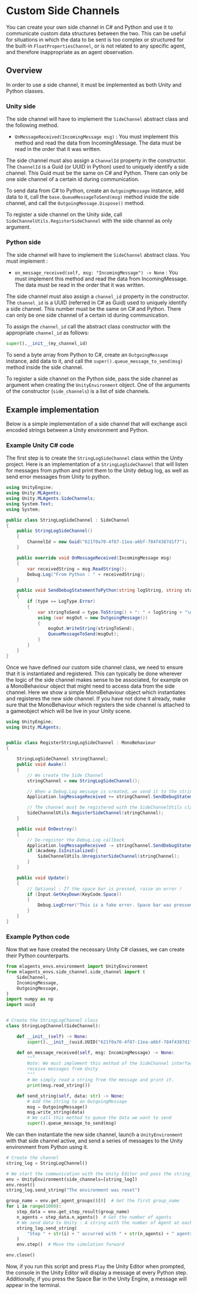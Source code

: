 # Custom Side Channels

You can create your own side channel in C# and Python and use it to communicate
custom data structures between the two. This can be useful for situations in
which the data to be sent is too complex or structured for the built-in
`FloatPropertiesChannel`, or is not related to any specific agent, and therefore
inappropriate as an agent observation.

## Overview

In order to use a side channel, it must be implemented as both Unity and Python classes.

### Unity side
The side channel will have to implement the `SideChannel` abstract class and the following method.

 * `OnMessageReceived(IncomingMessage msg)` : You must implement this method and read the data from IncomingMessage.
  The data must be read in the order that it was written.

The side channel must also assign a `ChannelId` property in the constructor. The `ChannelId` is a Guid
(or UUID in Python) used to uniquely identify a side channel. This Guid must be the same on C# and Python.
There can only be one side channel of a certain id during communication.

To send data from C# to Python, create an `OutgoingMessage` instance, add data to it, call the
`base.QueueMessageToSend(msg)` method inside the side channel, and call the
`OutgoingMessage.Dispose()` method.

To register a side channel on the Unity side, call `SideChannelUtils.RegisterSideChannel` with the side channel
as only argument.

### Python side
The side channel will have to implement the `SideChannel` abstract class. You must implement :

 * `on_message_received(self, msg: "IncomingMessage") -> None` : You must implement this method and read the data
  from IncomingMessage. The data must be read in the order that it was written.

The side channel must also assign a `channel_id` property in the constructor. The `channel_id` is a UUID
(referred in C# as Guid) used to uniquely identify a side channel. This number must be the same on C# and
Python. There can only be one side channel of a certain id during communication.

To assign the `channel_id` call the abstract class constructor with the appropriate `channel_id` as follows:

```python
super().__init__(my_channel_id)
```

To send a byte array from Python to C#, create an `OutgoingMessage` instance, add data to it, and call the
 `super().queue_message_to_send(msg)` method inside the side channel.

To register a side channel on the Python side, pass the side channel as argument when creating the
`UnityEnvironment` object. One of the arguments of the constructor (`side_channels`) is a list of side channels.

## Example implementation

Below is a simple implementation of a side channel that will exchange ascii encoded
strings between a Unity environment and Python.

### Example Unity C# code

The first step is to create the `StringLogSideChannel` class within the Unity project.
Here is an implementation of a `StringLogSideChannel` that will listen for messages
from python and print them to the Unity debug log, as well as send error messages
from Unity to python.

```csharp
using UnityEngine;
using Unity.MLAgents;
using Unity.MLAgents.SideChannels;
using System.Text;
using System;

public class StringLogSideChannel : SideChannel
{
    public StringLogSideChannel()
    {
        ChannelId = new Guid("621f0a70-4f87-11ea-a6bf-784f4387d1f7");
    }

    public override void OnMessageReceived(IncomingMessage msg)
    {
        var receivedString = msg.ReadString();
        Debug.Log("From Python : " + receivedString);
    }

    public void SendDebugStatementToPython(string logString, string stackTrace, LogType type)
    {
        if (type == LogType.Error)
        {
            var stringToSend = type.ToString() + ": " + logString + "\n" + stackTrace;
            using (var msgOut = new OutgoingMessage())
            {
                msgOut.WriteString(stringToSend);
                QueueMessageToSend(msgOut);
            }
        }
    }
}
```

Once we have defined our custom side channel class, we need to ensure that it is
instantiated and registered. This can typically be done wherever the logic of
the side channel makes sense to be associated, for example on a MonoBehaviour
object that might need to access data from the side channel. Here we show a
simple MonoBehaviour object which instantiates and registeres the new side
channel. If you have not done it already, make sure that the MonoBehaviour
which registers the side channel is attached to a gameobject which will
be live in your Unity scene.

```csharp
using UnityEngine;
using Unity.MLAgents;


public class RegisterStringLogSideChannel : MonoBehaviour
{

    StringLogSideChannel stringChannel;
    public void Awake()
    {
        // We create the Side Channel
        stringChannel = new StringLogSideChannel();

        // When a Debug.Log message is created, we send it to the stringChannel
        Application.logMessageReceived += stringChannel.SendDebugStatementToPython;

        // The channel must be registered with the SideChannelUtils class
        SideChannelUtils.RegisterSideChannel(stringChannel);
    }

    public void OnDestroy()
    {
        // De-register the Debug.Log callback
        Application.logMessageReceived -= stringChannel.SendDebugStatementToPython;
        if (Academy.IsInitialized){
            SideChannelUtils.UnregisterSideChannel(stringChannel);
        }
    }

    public void Update()
    {
        // Optional : If the space bar is pressed, raise an error !
        if (Input.GetKeyDown(KeyCode.Space))
        {
            Debug.LogError("This is a fake error. Space bar was pressed in Unity.");
        }
    }
}
```

### Example Python code

Now that we have created the necessary Unity C# classes, we can create their Python counterparts.

```python
from mlagents_envs.environment import UnityEnvironment
from mlagents_envs.side_channel.side_channel import (
    SideChannel,
    IncomingMessage,
    OutgoingMessage,
)
import numpy as np
import uuid


# Create the StringLogChannel class
class StringLogChannel(SideChannel):

    def __init__(self) -> None:
        super().__init__(uuid.UUID("621f0a70-4f87-11ea-a6bf-784f4387d1f7"))

    def on_message_received(self, msg: IncomingMessage) -> None:
        """
        Note: We must implement this method of the SideChannel interface to
        receive messages from Unity
        """
        # We simply read a string from the message and print it.
        print(msg.read_string())

    def send_string(self, data: str) -> None:
        # Add the string to an OutgoingMessage
        msg = OutgoingMessage()
        msg.write_string(data)
        # We call this method to queue the data we want to send
        super().queue_message_to_send(msg)
```


We can then instantiate the new side channel,
launch a `UnityEnvironment` with that side channel active, and send a series of
messages to the Unity environment from Python using it.

```python
# Create the channel
string_log = StringLogChannel()

# We start the communication with the Unity Editor and pass the string_log side channel as input
env = UnityEnvironment(side_channels=[string_log])
env.reset()
string_log.send_string("The environment was reset")

group_name = env.get_agent_groups()[0]  # Get the first group_name
for i in range(1000):
    step_data = env.get_step_result(group_name)
    n_agents = step_data.n_agents()  # Get the number of agents
    # We send data to Unity : A string with the number of Agent at each
    string_log.send_string(
        "Step " + str(i) + " occurred with " + str(n_agents) + " agents."
    )
    env.step()  # Move the simulation forward

env.close()
```

Now, if you run this script and press `Play` the Unity Editor when prompted,
the console in the Unity Editor will display a message at every Python step.
Additionally, if you press the Space Bar in the Unity Engine, a message will
appear in the terminal.
